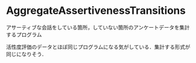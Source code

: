 # AggregateAssertivenessTransitions
アサーティブな会話をしている箇所，していない箇所のアンケートデータを集計するプログラム

活性度評価のデータとほぼ同じプログラムになる気がしている．集計する形式が同じになりそう．

